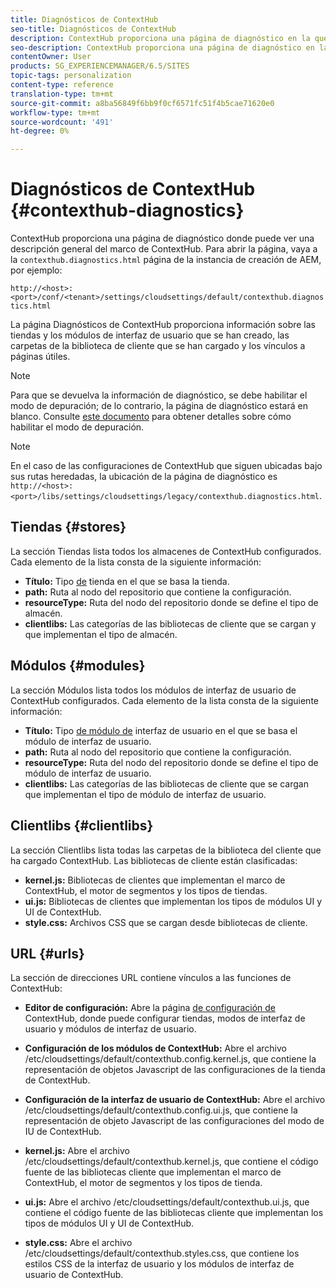 ```yaml
---
title: Diagnósticos de ContextHub
seo-title: Diagnósticos de ContextHub
description: ContextHub proporciona una página de diagnóstico en la que puede ver una descripción general del marco de ContextHub
seo-description: ContextHub proporciona una página de diagnóstico en la que puede ver una descripción general del marco de ContextHub
contentOwner: User
products: SG_EXPERIENCEMANAGER/6.5/SITES
topic-tags: personalization
content-type: reference
translation-type: tm+mt
source-git-commit: a8ba56849f6bb9f0cf6571fc51f4b5cae71620e0
workflow-type: tm+mt
source-wordcount: '491'
ht-degree: 0%

---
```



# Diagnósticos de ContextHub {#contexthub-diagnostics}

ContextHub proporciona una página de diagnóstico donde puede ver una descripción general del marco de ContextHub. Para abrir la página, vaya a la `contexthub.diagnostics.html` página de la instancia de creación de AEM, por ejemplo:

`http://<host>:<port>/conf/<tenant>/settings/cloudsettings/default/contexthub.diagnostics.html`

La página Diagnósticos de ContextHub proporciona información sobre las tiendas y los módulos de interfaz de usuario que se han creado, las carpetas de la biblioteca de cliente que se han cargado y los vínculos a páginas útiles.

>[!NOTE]
>
>Para que se devuelva la información de diagnóstico, se debe habilitar el modo de depuración; de lo contrario, la página de diagnóstico estará en blanco. Consulte [este documento](ch-configuring.md#debugging-contexthub) para obtener detalles sobre cómo habilitar el modo de depuración.

>[!NOTE]
>
>En el caso de las configuraciones de ContextHub que siguen ubicadas bajo sus rutas heredadas, la ubicación de la página de diagnóstico es `http://<host>:<port>/libs/settings/cloudsettings/legacy/contexthub.diagnostics.html`.

## Tiendas {#stores}

La sección Tiendas lista todos los almacenes de ContextHub configurados. Cada elemento de la lista consta de la siguiente información:

* **Título:** Tipo [de](/help/sites-developing/ch-samplestores.md) tienda en el que se basa la tienda.
* **path:** Ruta al nodo del repositorio que contiene la configuración.
* **resourceType:** Ruta del nodo del repositorio donde se define el tipo de almacén.
* **clientlibs:** Las categorías de las bibliotecas de cliente que se cargan y que implementan el tipo de almacén.

## Módulos {#modules}

La sección Módulos lista todos los módulos de interfaz de usuario de ContextHub configurados. Cada elemento de la lista consta de la siguiente información:

* **Título:** Tipo [de módulo de](/help/sites-developing/ch-samplemodules.md) interfaz de usuario en el que se basa el módulo de interfaz de usuario.
* **path:** Ruta al nodo del repositorio que contiene la configuración.
* **resourceType:** Ruta del nodo del repositorio donde se define el tipo de módulo de interfaz de usuario.
* **clientlibs:** Las categorías de las bibliotecas de cliente que se cargan que implementan el tipo de módulo de interfaz de usuario.

## Clientlibs {#clientlibs}

La sección Clientlibs lista todas las carpetas de la biblioteca del cliente que ha cargado ContextHub. Las bibliotecas de cliente están clasificadas:

* **kernel.js:** Bibliotecas de clientes que implementan el marco de ContextHub, el motor de segmentos y los tipos de tiendas.
* **ui.js:** Bibliotecas de clientes que implementan los tipos de módulos UI y UI de ContextHub.
* **style.css:** Archivos CSS que se cargan desde bibliotecas de cliente.

## URL {#urls}

La sección de direcciones URL contiene vínculos a las funciones de ContextHub:

* **Editor de configuración:** Abre la página [de configuración de](ch-configuring.md) ContextHub, donde puede configurar tiendas, modos de interfaz de usuario y módulos de interfaz de usuario.

* **Configuración de los módulos de ContextHub:** Abre el archivo /etc/cloudsettings/default/contexthub.config.kernel.js, que contiene la representación de objetos Javascript de las configuraciones de la tienda de ContextHub.
* **Configuración de la interfaz de usuario de ContextHub:** Abre el archivo /etc/cloudsettings/default/contexthub.config.ui.js, que contiene la representación de objeto Javascript de las configuraciones del modo de IU de ContextHub.
* **kernel.js:** Abre el archivo /etc/cloudsettings/default/contexthub.kernel.js, que contiene el código fuente de las bibliotecas cliente que implementan el marco de ContextHub, el motor de segmentos y los tipos de tienda.
* **ui.js:** Abre el archivo /etc/cloudsettings/default/contexthub.ui.js, que contiene el código fuente de las bibliotecas cliente que implementan los tipos de módulos UI y UI de ContextHub.
* **style.css:** Abre el archivo /etc/cloudsettings/default/contexthub.styles.css, que contiene los estilos CSS de la interfaz de usuario y los módulos de interfaz de usuario de ContextHub.